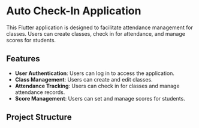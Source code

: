 # Auto Check-In Application

This Flutter application is designed to facilitate attendance management for classes. Users can create classes, check in for attendance, and manage scores for students.

## Features

- **User Authentication**: Users can log in to access the application.
- **Class Management**: Users can create and edit classes.
- **Attendance Tracking**: Users can check in for classes and manage attendance records.
- **Score Management**: Users can set and manage scores for students.

## Project Structure

